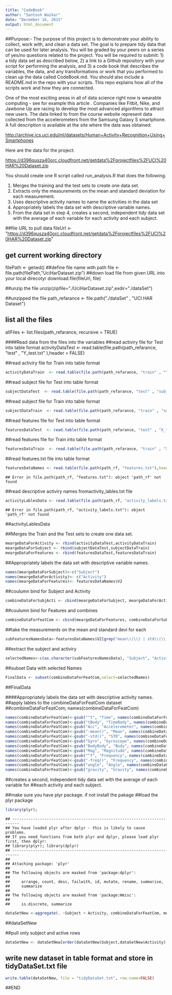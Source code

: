 ```yaml
---
title: "CodeBook"
author: "Santosh Waikar"
date: "December 16, 2015"
output: html_document
---
```

##Purpose:-
The purpose of this project is to demonstrate your ability to collect, work with, and clean a data set. The goal is to prepare tidy data that can be used for later analysis. You will be graded by your peers on a series of yes/no questions related to the project. You will be required to submit: 1) a tidy data set as described below, 2) a link to a Github repository with your script for performing the analysis, and 3) a code book that describes the variables, the data, and any transformations or work that you performed to clean up the data called CodeBook.md. You should also include a README.md in the repo with your scripts. This repo explains how all of the scripts work and how they are connected.  

One of the most exciting areas in all of data science right now is wearable computing - see for example this article . Companies like Fitbit, Nike, and Jawbone Up are racing to develop the most advanced algorithms to attract new users. The data linked to from the course website represent data collected from the accelerometers from the Samsung Galaxy S smartphone. A full description is available at the site where the data was obtained: 
 
   http://archive.ics.uci.edu/ml/datasets/Human+Activity+Recognition+Using+Smartphones 
 
 Here are the data for the project: 
   
   https://d396qusza40orc.cloudfront.net/getdata%2Fprojectfiles%2FUCI%20HAR%20Dataset.zip 
 
 You should create one R script called run_analysis.R that does the following.
 
 1. Merges the training and the test sets to create one data set.
 2. Extracts only the measurements on the mean and standard deviation for each measurement.
 3. Uses descriptive activity names to name the activities in the data set
 4. Appropriately labels the data set with descriptive variable names.
 5. From the data set in step 4, creates a second, independent tidy data set with the average of each variable for each activity and each subject.

##file URL to pull data
fileUrl <- "https://d396qusza40orc.cloudfront.net/getdata%2Fprojectfiles%2FUCI%20HAR%20Dataset.zip"
## get current working directory
filePath <- getwd()
##define file name with path
file <- file.path(filePath,"UciHarDataset.zip")
##down load file from given URL into your local direcotyr
download.file(fileUrl, file)

##unzip the file
unzip(zipfile="./UciHarDataset.zip",exdir="./dataSet")

##unzipped the file 
path_refarance <- file.path("./dataSet" , "UCI HAR Dataset")
## list all the files
allFiles <- list.files(path_refarance, recursive = TRUE)

####Read data from the files into the variables
##read activiry file for Test into table format
activityDataTest  <- read.table(file.path(path_refarance, "test" , "Y_test.txt" ),header = FALSE)

##read activiry file for Train into table format

```r
activityDataTrain  <- read.table(file.path(path_refarance, "train" , "Y_train.txt" ),header = FALSE)
```
##read subject file for Test into table format

```r
subjectDataTest  <- read.table(file.path(path_refarance, "test" , "subject_test.txt" ),header = FALSE)
```
##read subject file for Train into table format

```r
subjectDataTrain  <- read.table(file.path(path_refarance, "train" , "subject_train.txt" ),header = FALSE)
```
##read features file for Test into table format

```r
featuresDataTest  <- read.table(file.path(path_refarance, "test" , "X_test.txt" ),header = FALSE)
```
##read features file for Train into table format

```r
featuresDataTrain  <- read.table(file.path(path_refarance, "train" , "X_train.txt" ),header = FALSE)
```
##read features.txt file into table format

```r
featuresDataNames <- read.table(file.path(path_rf, "features.txt"),head=FALSE)
```

```
## Error in file.path(path_rf, "features.txt"): object 'path_rf' not found
```
##read descriptive activiry names fromactivity_lables.txt file

```r
activityLablesData <- read.table(file.path(path_rf, "activity_labels.txt"), head=FALSE)
```

```
## Error in file.path(path_rf, "activity_labels.txt"): object 'path_rf' not found
```
##activityLablesData


##Merges the Train and the Test sets to create one data set.

```r
meargeDataForActivity <- rbind(activityDataTest,activityDataTrain)
meargeDataForSubject <- rbind(subjectDataTest,subjectDataTrain)
meargeDataForFeatures <- rbind(featuresDataTest,featuresDataTrain)
```
##Appropriately labels the data set with descriptive variable names. 

```r
names(meargeDataForSubject)<-c("Subject")
names(meargeDataForActivity)<- c("Activity")
names(meargeDataForFeatures)<- featuresDataNames$V2
```
##coulumn bind for Subject and Activity

```r
combineDataForSubjActi <- cbind(meargeDataForSubject, meargeDataForActivity)
```
##coulumn bind for Features and combines

```r
combineDataForFeatCom <- cbind(meargeDataForFeatures, combineDataForSubjActi)
```

##take the measurements on the mean and standard devi for each

```r
subFeaturesNamesData<-featuresDataNames$V2[grep("mean\\(\\) | std\\(\\)", featuresDataNames$V2)]
```
##extract the subject and activiry

```r
selectedNames<-c(as.character(subFeaturesNamesData), "Subject", "Activity" )
```
##subset Data with selected Names

```r
FinalData <- subset(combineDataForFeatCom,select=selectedNames)
```
##FinalData

####Appropriately labels the data set with descriptive activity names.
##apply lables to the combineDataForFeatCom dataset
##combineDataForFeatCom; names(combineDataForFeatCom)

```r
names(combineDataForFeatCom)<-gsub("^t", "Time", names(combineDataForFeatCom))
names(combineDataForFeatCom)<-gsub("tBody", "TimeBody", names(combineDataForFeatCom))
names(combineDataForFeatCom)<-gsub("Acc", "Accelerometer", names(combineDataForFeatCom))
names(combineDataForFeatCom)<-gsub("-mean()", "Mean", names(combineDataForFeatCom))
names(combineDataForFeatCom)<-gsub("-std()", "STD", names(combineDataForFeatCom))
names(combineDataForFeatCom)<-gsub("Gyro", "Gyroscope", names(combineDataForFeatCom))
names(combineDataForFeatCom)<-gsub("BodyBody", "Body", names(combineDataForFeatCom))
names(combineDataForFeatCom)<-gsub("Mag", "Magnitude", names(combineDataForFeatCom))
names(combineDataForFeatCom)<-gsub("^f", "Frequency", names(combineDataForFeatCom))
names(combineDataForFeatCom)<-gsub("-freq()", "Frequency", names(combineDataForFeatCom))
names(combineDataForFeatCom)<-gsub("angle", "Angle", names(combineDataForFeatCom))
names(combineDataForFeatCom)<-gsub("gravity", "Gravity", names(combineDataForFeatCom))
```
##creates a second, independent tidy data set with the average of each variable for 
##each activity and each subject.

##make sure you have plyr package. if not install the pakage
##load the plyr package

```r
library(plyr);
```

```
## -------------------------------------------------------------------------
## You have loaded plyr after dplyr - this is likely to cause problems.
## If you need functions from both plyr and dplyr, please load plyr first, then dplyr:
## library(plyr); library(dplyr)
## -------------------------------------------------------------------------
## 
## Attaching package: 'plyr'
## 
## The following objects are masked from 'package:dplyr':
## 
##     arrange, count, desc, failwith, id, mutate, rename, summarise,
##     summarize
## 
## The following objects are masked from 'package:Hmisc':
## 
##     is.discrete, summarize
```

```r
dataSetNew <-aggregate(. ~Subject + Activity, combineDataForFeatCom, mean)
```
##dataSetNew

##pull only subject and active rows

```r
dataSetNew <- dataSetNew[order(dataSetNew$Subject,dataSetNew$Activity),]
```
## write new dataset in table format and store in tidyDataSet.txt file

```r
write.table(dataSetNew, file = "tidyDataSet.txt", row.name=FALSE)
```

##END
